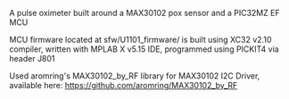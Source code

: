 
A pulse oximeter built around a MAX30102 pox sensor and a PIC32MZ EF MCU

MCU firmware located at sfw/U1101_firmware/ is built using XC32 v2.10 compiler, written with MPLAB X v5.15 IDE, programmed using PICKIT4 via header J801

Used aromring's MAX30102_by_RF library for MAX30102 I2C Driver, available here: https://github.com/aromring/MAX30102_by_RF
